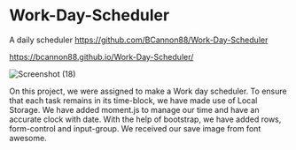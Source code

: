 # Work-Day-Scheduler
A daily scheduler
https://github.com/BCannon88/Work-Day-Scheduler

https://bcannon88.github.io/Work-Day-Scheduler/



![Screenshot (18)](https://user-images.githubusercontent.com/81123612/119282104-fc5ceb00-bbfd-11eb-874c-7f97ad0ef730.png)

On this project, we were assigned to make a Work day scheduler. To ensure that each task remains in its time-block, we have made use of Local Storage. We have added moment.js to manage our time and have an accurate clock with date. With the help of bootstrap, we have added rows, form-control and input-group. We received our save image from font awesome.
